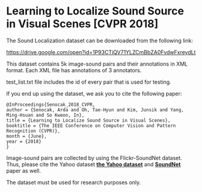 # Learning to Localize Sound Source in Visual Scenes [CVPR 2018]

The Sound Localization dataset can be downloaded from the following link:

https://drive.google.com/open?id=1P93CTiQV71YLZCmBbZA0FvdwFxreydLt

This dataset contains 5k image-sound pairs and their annotations in XML format.
Each XML file has annotations of 3 annotators.

test_list.txt file includes the id of every pair that is used for testing.


If you end up using the dataset, we ask you to cite the following paper:

    @InProceedings{Senocak_2018_CVPR,
    author = {Senocak, Arda and Oh, Tae-Hyun and Kim, Junsik and Yang, Ming-Hsuan and So Kweon, In},
    title = {Learning to Localize Sound Source in Visual Scenes},
    booktitle = {The IEEE Conference on Computer Vision and Pattern Recognition (CVPR)},
    month = {June},
    year = {2018}
    }

Image-sound pairs are collected by using the Flickr-SoundNet dataset. Thus, please cite the Yahoo dataset **[the Yahoo dataset](https://webscope.sandbox.yahoo.com/catalog.php?datatype=i&did=67&guccounter=1)** and **[SoundNet](http://projects.csail.mit.edu/soundnet/)** paper as well.

The dataset must be used for research purposes only.
